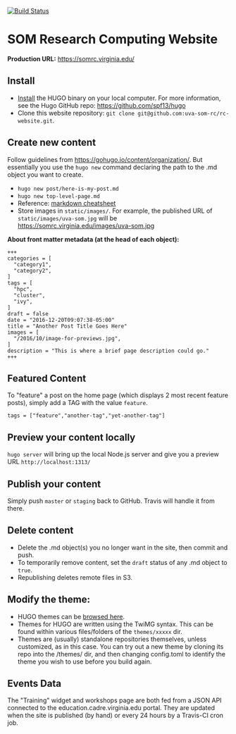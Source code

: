 [![Build Status](https://travis-ci.org/uvasomrc/rc-website.svg?branch=master)](https://travis-ci.org/uvasomrc/rc-website)

# SOM Research Computing Website

**Production URL:**
https://somrc.virginia.edu/

## Install

* [Install](https://gohugo.io/overview/installing/) the HUGO binary on your local computer. For more information, see the Hugo GitHub repo: https://github.com/spf13/hugo
* Clone this website repository: `git clone git@github.com:uva-som-rc/rc-website.git`.

## Create new content

Follow guidelines from https://gohugo.io/content/organization/. But essentially you use the `hugo new` command declaring the path to the .md object you want to create.
  * `hugo new post/here-is-my-post.md`
  * `hugo new top-level-page.md`
  * Reference: [markdown cheatsheet](https://github.com/adam-p/markdown-here/wiki/Markdown-Cheatsheet)
  * Store images in `static/images/`. For example, the published URL of `static/images/uva-som.jpg` will be https://somrc.virginia.edu/images/uva-som.jpg

**About front matter metadata (at the head of each object):**

    +++
    categories = [
      "category1",
      "category2",
    ]
    tags = [
      "hpc",
      "cluster",
      "ivy",
    ]
    draft = false
    date = "2016-12-20T09:07:38-05:00"
    title = "Another Post Title Goes Here"
    images = [
      "/2016/10/image-for-previews.jpg",
    ]
    description = "This is where a brief page description could go."
    +++

## Featured Content
To "feature" a post on the home page (which displays 2 most recent feature posts), simply add a TAG with the value `feature`.

    tags = ["feature","another-tag","yet-another-tag"]

## Preview your content locally
`hugo server` will bring up the local Node.js server and give you a preview URL `http://localhost:1313/`

## Publish your content
Simply push `master` or `staging` back to GitHub. Travis will handle it from there.

## Delete content
* Delete the .md object(s) you no longer want in the site, then commit and push.
* To temporarily remove content, set the `draft` status of any .md object to `true`.
* Republishing deletes remote files in S3.

## Modify the theme:

* HUGO themes can be [browsed here](http://themes.gohugo.io/).
* Themes for HUGO are written using the TwiMG syntax. This can be found within various files/folders of the `themes/xxxxx` dir.
* Themes are (usually) standalone repositories themselves, unless customized, as in this case. You can try out a new theme by cloning its repo into the /themes/ dir, and then changing config.toml to identify the theme you wish to use before you build again.

## Events Data

The "Training" widget and workshops page are both fed from a JSON API connected to the education.cadre.virginia.edu portal. They are updated when the site is published (by hand) or every 24 hours by a Travis-CI cron job.

